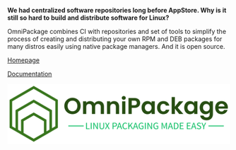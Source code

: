  **We had centralized software repositories long before AppStore. Why is it still so hard to build and distribute software for Linux?**

 OmniPackage combines CI with repositories and set of tools to simplify the process of creating and distributing your own RPM and DEB packages for many distros easily using native package managers. And it is open source.
 
 [Homepage](https://docs.omnipackage.org)

 [Documentation](https://docs.omnipackage.org)

![Logo](/profile/main_logo.png)